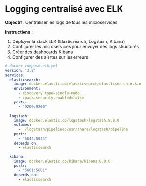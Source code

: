 # Logging centralisé avec ELK

**Objectif** : Centraliser les logs de tous les microservices

**Instructions** :
1. Déployer la stack ELK (Elasticsearch, Logstash, Kibana)
2. Configurer les microservices pour envoyer des logs structurés
3. Créer des dashboards Kibana
4. Configurer des alertes sur les erreurs

```yaml
# docker-compose.elk.yml
version: '3.8'
services:
  elasticsearch:
    image: docker.elastic.co/elasticsearch/elasticsearch:8.8.0
    environment:
      - discovery.type=single-node
      - xpack.security.enabled=false
    ports:
      - "9200:9200"
  
  logstash:
    image: docker.elastic.co/logstash/logstash:8.8.0
    volumes:
      - ./logstash/pipeline:/usr/share/logstash/pipeline
    ports:
      - "5044:5044"
    depends_on:
      - elasticsearch
  
  kibana:
    image: docker.elastic.co/kibana/kibana:8.8.0
    ports:
      - "5601:5601"
    depends_on:
      - elasticsearch
```
